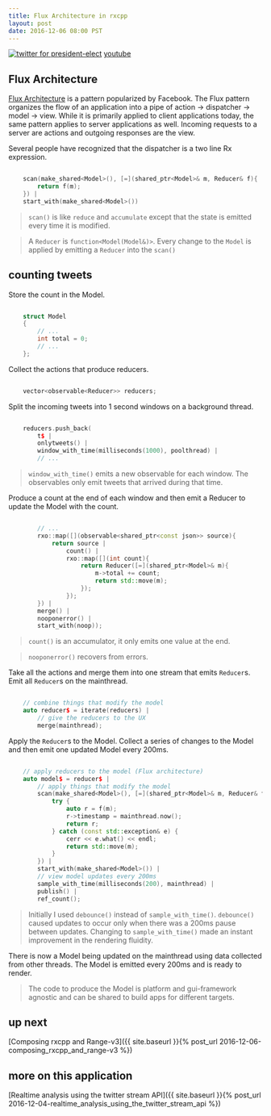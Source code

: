 ```yaml
---
title: Flux Architecture in rxcpp
layout: post
date: 2016-12-06 08:00 PST
---
```


[![twitter for president-elect](/assets/twitter_analysis_president_elect.gif)](https://www.youtube.com/watch?v=QFcy-jQpvBg)
[youtube](https://www.youtube.com/watch?v=QFcy-jQpvBg)

## Flux Architecture
[Flux Architecture](https://facebook.github.io/flux/docs/overview.html) is a pattern popularized by Facebook. The Flux pattern organizes the flow of an application into a pipe of action -> dispatcher -> model -> view. While it is primarily applied to client applications today, the same pattern applies to server applications as well. Incoming requests to a server are actions and outgoing responses are the view.

Several people have recognized that the dispatcher is a two line Rx expression.

```cpp

    scan(make_shared<Model>(), [=](shared_ptr<Model>& m, Reducer& f){
        return f(m);
    }) | 
    start_with(make_shared<Model>())

```

> `scan()` is like `reduce` and `accumulate` except that the state is emitted every time it is modified.

> A `Reducer` is `function<Model(Model&)>`. Every change to the `Model` is applied by emitting a `Reducer` into the `scan()`

## counting tweets
Store the count in the Model.

```cpp

    struct Model
    {
        // ...
        int total = 0;
        // ...
    };

```

Collect the actions that produce reducers.

```cpp

    vector<observable<Reducer>> reducers;

```

Split the incoming tweets into 1 second windows on a background thread.

```cpp

    reducers.push_back(
        t$ |
        onlytweets() |
        window_with_time(milliseconds(1000), poolthread) |
        // ...

```

> `window_with_time()` emits a new observable for each window. The observables only emit tweets that arrived during that time.

Produce a count at the end of each window and then emit a Reducer to update the Model with the count.

```cpp

        // ...
        rxo::map([](observable<shared_ptr<const json>> source){
            return source |
                count() | 
                rxo::map([](int count){
                    return Reducer([=](shared_ptr<Model>& m){
                        m->total += count;
                        return std::move(m);
                    });
                });
        }) |
        merge() |
        nooponerror() |
        start_with(noop));

```

> `count()` is an accumulator, it only emits one value at the end.

> `nooponerror()` recovers from errors.

Take all the actions and merge them into one stream that emits `Reducer`s. Emit all `Reducer`s on the mainthread.

```cpp

    // combine things that modify the model
    auto reducer$ = iterate(reducers) |
        // give the reducers to the UX
        merge(mainthread);

```

Apply the `Reducer`s to the Model. Collect a series of changes to the Model and then emit one updated Model every 200ms.

```cpp

    // apply reducers to the model (Flux architecture)
    auto model$ = reducer$ |
        // apply things that modify the model
        scan(make_shared<Model>(), [=](shared_ptr<Model>& m, Reducer& f){
            try {
                auto r = f(m);
                r->timestamp = mainthread.now();
                return r;
            } catch (const std::exception& e) {
                cerr << e.what() << endl;
                return std::move(m);
            }
        }) | 
        start_with(make_shared<Model>()) |
        // view model updates every 200ms
        sample_with_time(milliseconds(200), mainthread) |
        publish() |
        ref_count();

```

> Initially I used `debounce()` instead of `sample_with_time()`. `debounce()` caused updates to occur only when there was a 200ms pause between updates. Changing to `sample_with_time()` made an instant improvement in the rendering fluidity.

There is now a Model being updated on the mainthread using data collected from other threads. The Model is emitted every 200ms and is ready to render. 

> The code to produce the Model is platform and gui-framework agnostic and can be shared to build apps for different targets.

## up next
[Composing rxcpp and Range-v3]({{ site.baseurl }}{% post_url 2016-12-06-composing_rxcpp_and_range-v3 %})

## more on this application
[Realtime analysis using the twitter stream API]({{ site.baseurl }}{% post_url 2016-12-04-realtime_analysis_using_the_twitter_stream_api %}) 

